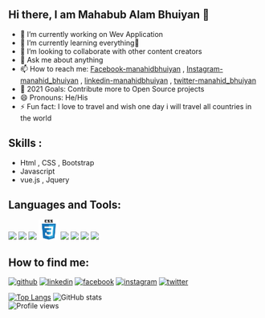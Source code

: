 
## Hi there, I am Mahabub Alam Bhuiyan 👋

- 🔭 I’m currently working on Wev Application
- 🌱 I’m currently learning everything🤣
- 👯 I’m looking to collaborate with other content creators
- 💬 Ask me about anything
- 📫 How to reach me: <a href="https://www.facebook.com/manahid.bhuiyan/">Facebook-manahidbhuiyan</a> , <a href="https://www.instagram.com/manahidbhuiyan/?hl=en">Instagram-manahid_bhuiyan</a> , <a href="https://www.linkedin.com/in/manahidbhuiyan/">linkedin-manahidbhuiyan</a> , <a href="https://twitter.com/manahidbhuiyan">twitter-manahid_bhuiyan</a> 
- 🥅 2021 Goals: Contribute more to Open Source projects
- 😄 Pronouns: He/His
- ⚡ Fun fact: I love to travel and wish one day i will travel all countries in the world
## Skills :
- Html , CSS , Bootstrap
- Javascript
- vue.js , Jquery
## Languages and Tools:
<img src="https://img.icons8.com/plasticine/2x/visual-studio-code-2019.png" height='40'> <img src="https://www.iconpacks.net/icons/3/free-bootstrap-logo-icon-5632-thumb.png" height='40'> <img src="https://img.pngio.com/5-five-html-html5-logo-piaa-icon-html-png-512_512.png" height='40'>  <img src="https://raw.githubusercontent.com/github/explore/6c6508f34230f0ac0d49e847a326429eefbfc030/topics/css/css.png" height='40'> <img src="https://p7.hiclipart.com/preview/793/545/309/javascript-portable-network-graphics-logo-clip-art-computer-icons-vue-js.jpg" height='40'> <img src="https://cdn.iconscout.com/icon/free/png-512/vue-282497.png" height='40'> <img src="https://e7.pngegg.com/pngimages/72/936/png-clipart-sass-cascading-style-sheets-preprocessor-less-postcss-meng-miscellaneous-text-thumbnail.png" height='40'> <img src="https://i1.wp.com/geoxis.co/wp-content/uploads/2019/09/logo-jquery-png-500.png?ssl=1" height='40'>
 
 ## How to find me:
[<img src='https://w7.pngwing.com/pngs/321/703/png-transparent-computer-icons-github-logo-github-monochrome-rim-black-and-white.png' alt='github' height='40'>](https://github.com/Mahabub-Alam-Bhuiyan)  [<img src='https://www.pikpng.com/pngl/m/57-571884_100-linkedin-logo-latest-logo-icon-gif-round.png' alt='linkedin' height='40'>](https://www.linkedin.com/in/https://www.linkedin.com/in/manahidbhuiyan//)  [<img src='https://image.pngaaa.com/277/1271277-middle.png' alt='facebook' height='40'>](https://www.facebook.com/https://www.facebook.com/manahid.bhuiyan/)  [<img src='https://toppng.com/uploads/preview/instagram-logo-1155072633092ukdblir2.png' alt='instagram' height='40'>](https://www.instagram.com/https://www.instagram.com/manahid_bhuiyan/?hl=en/)  [<img src='https://www.vhv.rs/dpng/d/211-2110922_transparent-background-twitter-logo-hd-png-download.png' alt='twitter' height='40'>](https://twitter.com/https://twitter.com/manahid_bhuiyan)  


[![Top Langs](https://github-readme-stats.vercel.app/api/top-langs/?username=Mahabub-Alam-Bhuiyan)](https://github.com/anuraghazra/github-readme-stats) 
![GitHub stats](https://github-readme-stats.vercel.app/api?username=Mahabub-Alam-Bhuiyan&show_icons=true)  
![Profile views](https://gpvc.arturio.dev/Mahabub-Alam-Bhuiyan)  


